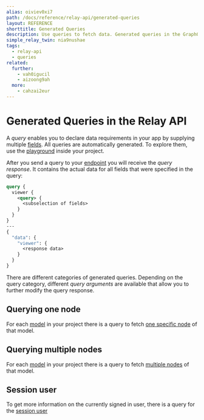 ```yaml
---
alias: oiviev0xi7
path: /docs/reference/relay-api/generated-queries
layout: REFERENCE
shorttitle: Generated Queries
description: Use queries to fetch data. Generated queries in the GraphQL schema of your project are derived from models and relations that you defined.
simple_relay_twin: nia9nushae
tags:
  - relay-api
  - queries
related:
  further:
    - vah0igucil
    - aizoong9ah
  more:
    - cahzai2eur
---
```


# Generated Queries in the Relay API

A *query* enables you to declare data requirements in your app by supplying multiple [fields](!alias-teizeit5se).
All queries are automatically generated. To explore them, use the [playground](!alias-uh8shohxie#playground) inside your project.

After you send a query to your [endpoint](!alias-uh8shohxie#client-api-endpoints) you will receive the *query response*. It contains the actual data for all fields that were specified in the query:

```graphql
query {
  viewer {
    <query> {
      <subselection of fields>
    }
  }
}
---
{
  "data": {
    "viewer": {
      <response data>
    }
  }
}
```

There are different categories of generated queries. Depending on the query category, different *query arguments* are available that allow you to further modify the query response.

## Querying one node

For each [model](!alias-ij2choozae) in your project there is a query to fetch [one specific node](!alias-ga4chied8m) of that model.

## Querying multiple nodes

For each [model](!alias-ij2choozae) in your project there is a query to fetch [multiple nodes](!alias-uu4ohnaih7) of that model.

## Session user

To get more information on the currently signed in user, there is a query for the [session user](!alias-peyaaph9vi)
